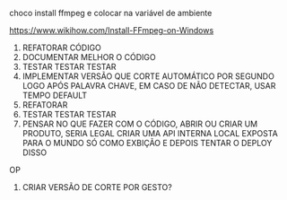 choco install ffmpeg e colocar na variável de ambiente

https://www.wikihow.com/Install-FFmpeg-on-Windows

1. REFATORAR CÓDIGO
2. DOCUMENTAR MELHOR O CÓDIGO
3. TESTAR TESTAR TESTAR
4. IMPLEMENTAR VERSÃO QUE CORTE AUTOMÁTICO POR SEGUNDO LOGO APÓS PALAVRA CHAVE, EM CASO DE NÃO DETECTAR, USAR TEMPO DEFAULT
5. REFATORAR
6. TESTAR TESTAR TESTAR
7. PENSAR NO QUE FAZER COM O CÓDIGO, ABRIR OU CRIAR UM PRODUTO, SERIA LEGAL CRIAR UMA API INTERNA LOCAL EXPOSTA PARA O MUNDO SÓ COMO EXBIÇÃO E DEPOIS TENTAR O DEPLOY DISSO


OP

1. CRIAR VERSÃO DE CORTE POR GESTO?